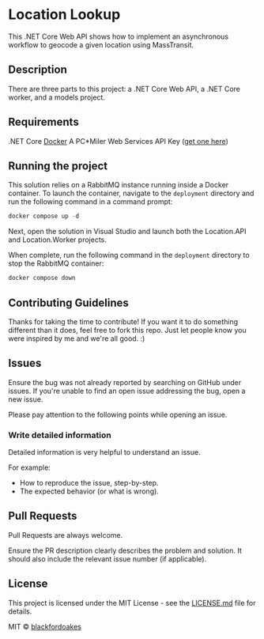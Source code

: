 # Location Lookup

This .NET Core Web API shows how to implement an asynchronous workflow to geocode a given location using MassTransit.

## Description

There are three parts to this project:  a .NET Core Web API, a .NET Core worker, and a models project.

## Requirements

.NET Core
[Docker](https://www.docker.com/)
A PC*Miler Web Services API Key ([get one here](https://developer.trimblemaps.com/))


## Running the project

This solution relies on a RabbitMQ instance running inside a Docker container. To launch the container, navigate to the `deployment` directory and run the following command in a command prompt:

```powershell
docker compose up -d
```

Next, open the solution in Visual Studio and launch both the Location.API and Location.Worker projects.

When complete, run the following command in the `deployment` directory to stop the RabbitMQ container:

```powershell
docker compose down
```

## Contributing Guidelines

Thanks for taking the time to contribute! If you want it to do something different than it does, feel free to fork this repo. Just let people know you were inspired by me and we're all good. :)

## Issues

Ensure the bug was not already reported by searching on GitHub under issues. If you're unable to find an open issue addressing the bug, open a new issue.

Please pay attention to the following points while opening an issue.

### Write detailed information

Detailed information is very helpful to understand an issue.

For example:

* How to reproduce the issue, step-by-step.
* The expected behavior (or what is wrong).

## Pull Requests

Pull Requests are always welcome.

Ensure the PR description clearly describes the problem and solution. It should also include the relevant issue number (if applicable).

## License

This project is licensed under the MIT License - see the [LICENSE.md](LICENSE.md) file for details.

MIT © [blackfordoakes]()